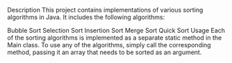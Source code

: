 Description
This project contains implementations of various sorting algorithms in Java. It includes the following algorithms:

Bubble Sort
Selection Sort
Insertion Sort
Merge Sort
Quick Sort
Usage
Each of the sorting algorithms is implemented as a separate static method in the Main class. To use any of the algorithms, simply call the corresponding method, passing it an array that needs to be sorted as an argument.
